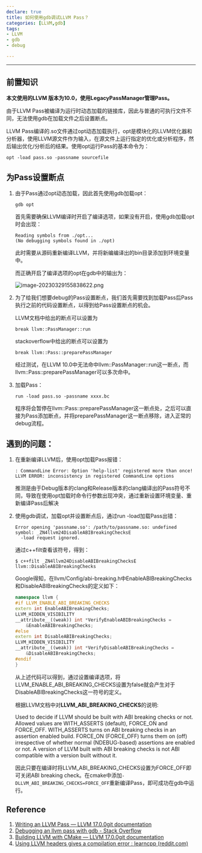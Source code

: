 ```yaml
---
declare: true
title: 如何使用gdb调试LLVM Pass？
categories: [LLVM,gdb]
tags:
- LLVM 
- gdb
- debug

---
```


---

## 前置知识

**本文使用的LLVM 版本为10.0，使用LegacyPassManager管理Pass。**

由于LLVM Pass被编译为运行时动态加载的链接库，因此与普通的可执行文件不同，无法使用gdb在加载文件之后设置断点。

LLVM Pass编译的.so文件通过opt动态加载执行，opt是模块化的LLVM优化器和分析器，使用LLVM源文件作为输入，在源文件上运行指定的优化或分析程序，然后输出优化/分析后的结果。使用opt运行Pass的基本命令为：

```
opt -load pass.so -passname sourcefile
```

## 为Pass设置断点

1. 由于Pass通过opt动态加载，因此首先使用gdb加载opt：

   ``` shell
   gdb opt
   ```

   首先需要确保LLVM编译时开启了编译选项，如果没有开启，使用gdb加载opt时会出现：

   ```
   Reading symbols from ./opt...
   (No debugging symbols found in ./opt)
   ```

   此时需要从源码重新编译LLVM，并将新编编译出的bin目录添加到环境变量中。

   而正确开启了编译选项的opt在gdb中的输出为：

   ![image-20230329155838622.png](https://s2.loli.net/2023/03/29/jgxJkPWR89UYB3F.png)

2. 为了给我们想要debug的Pass设置断点，我们首先需要找到加载Pass后Pass执行之前的代码设置断点，以得到给Pass设置断点的机会。

   LLVM文档中给出的断点可以设置为

   ```
   break llvm::PassManager::run
   ```

   stackoverflow中给出的断点可以设置为

   ```
   break llvm::Pass::preparePassManager
   ```

   经过测试，在LLVM 10.0中无法命中llvm::PassManager::run这一断点，而llvm::Pass::preparePassManager可以多次命中。

3. 加载Pass：

   ```
   run -load pass.so -passname xxxx.bc
   ```

   程序将会暂停在llvm::Pass::preparePassManager这一断点处，之后可以直接为Pass添加断点，并将preparePassManager这一断点移除，进入正常的debug流程。

## 遇到的问题：

1. 在重新编译LLVM后，使用opt加载Pass报错：

   ```
   : CommandLine Error: Option 'help-list' registered more than once!
   LLVM ERROR: inconsistency in registered CommandLine options
   ```

   推测是由于Debug版本的clang和Release版本的clang编译出的Pass符号不同，导致在使用opt加载时命令行参数出现冲突，通过重新设置环境变量、重新编译Pass后解决

2. 使用gdb调试，加载opt并设置断点后，通过run -load加载Pass出错：

   ```
   Error opening 'passname.so': /path/to/passname.so: undefined symbol: _ZN4llvm24DisableABIBreakingChecksE
     -load request ignored.
   ```

   通过c++filt查看该符号，得到：

   ```
   $ c++filt _ZN4llvm24DisableABIBreakingChecksE
   llvm::DisableABIBreakingChecks
   ```

   Google得知，在llvm/Config/abi-breaking.h中EnableABIBreakingChecks和DisableABIBreakingChecks的定义如下：

   ```C++
   namespace llvm {
   #if LLVM_ENABLE_ABI_BREAKING_CHECKS
   extern int EnableABIBreakingChecks;
   LLVM_HIDDEN_VISIBILITY
   __attribute__((weak)) int *VerifyEnableABIBreakingChecks =
       &EnableABIBreakingChecks;
   #else
   extern int DisableABIBreakingChecks;
   LLVM_HIDDEN_VISIBILITY
   __attribute__((weak)) int *VerifyDisableABIBreakingChecks =
       &DisableABIBreakingChecks;
   #endif
   }
   ```

   从上述代码可以得到，通过设置编译选项，将LLVM_ENABLE_ABI_BREAKING_CHECKS设置为false就会产生对于DisableABIBreakingChecks这一符号的定义。

   根据LLVM文档中对**LLVM_ABI_BREAKING_CHECKS**的说明:

   Used to decide if LLVM should be built with ABI breaking checks or not. Allowed values are WITH_ASSERTS (default), FORCE_ON and FORCE_OFF. WITH_ASSERTS turns on ABI breaking checks in an assertion enabled build. FORCE_ON (FORCE_OFF) turns them on (off) irrespective of whether normal (NDEBUG-based) assertions are enabled or not. A version of LLVM built with ABI breaking checks is not ABI compatible with a version built without it.

   因此只要在编译时将LLVM_ABI_BREAKING_CHECKS设置为FORCE_OFF即可关闭ABI breaking check。在cmake中添加`-DLLVM_ABI_BREAKING_CHECKS=FORCE_OFF`重新编译Pass，即可成功在gdb中运行。

## Reference

1. [Writing an LLVM Pass — LLVM 17.0.0git documentation](https://llvm.org/docs/WritingAnLLVMPass.html#introduction-what-is-a-pass)
2. [Debugging an llvm pass with gdb - Stack Overflow](https://stackoverflow.com/questions/2226112/debugging-an-llvm-pass-with-gdb)
3. [Building LLVM with CMake — LLVM 17.0.0git documentation](https://llvm.org/docs/CMake.html)
4. [Using LLVM headers gives a compilation error : learncpp (reddit.com)](https://www.reddit.com/r/learncpp/comments/gbmlj5/using_llvm_headers_gives_a_compilation_error/)

